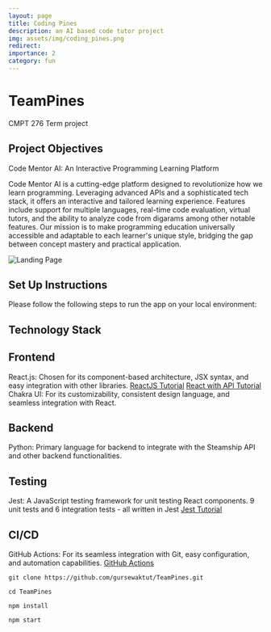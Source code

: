 ```yaml
---
layout: page
title: Coding Pines
description: an AI based code tutor project
img: assets/img/coding_pines.png
redirect: 
importance: 2
category: fun
---
```


# TeamPines

CMPT 276 Term project

## Project Objectives

Code Mentor AI: An Interactive Programming Learning Platform

Code Mentor AI is a cutting-edge platform designed to revolutionize how we learn programming. Leveraging advanced APIs and a sophisticated tech stack, it offers an interactive and tailored learning experience. Features include support for multiple languages, real-time code evaluation, virtual tutors, and the ability to analyze code from digarams among other notable features. Our mission is to make programming education universally accessible and adaptable to each learner's unique style, bridging the gap between concept mastery and practical application.

![Landing Page](./extra/Landing_Page.png "Code Mentor AI Landing Page")

## Set Up Instructions

Please follow the following steps to run the app on your local environment:

## Technology Stack

## Frontend

 React.js: Chosen for its component-based architecture, JSX syntax, and easy integration with other libraries.
 [ReactJS Tutorial](https://react.dev/learn)
 [React with API Tutorial](https://www.freecodecamp.org/news/how-to-consume-rest-apis-in-react/)
 Chakra UI: For its customizability, consistent design language, and seamless integration with React.

## Backend

 Python: Primary language for backend to integrate with the Steamship API and other backend functionalities.

## Testing

 Jest: A JavaScript testing framework for unit testing React components.
 9 unit tests and 6 integration tests - all written in Jest
 [Jest Tutorial](https://www.digitalocean.com/community/tutorials/how-to-test-a-react-app-with-jest-and-react-testing-library)

## CI/CD

 GitHub Actions: For its seamless integration with Git, easy configuration, and automation capabilities.
 [GitHub Actions](https://docs.github.com/en/actions/learn-github-actions)


```
git clone https://github.com/gursewaktut/TeamPines.git

cd TeamPines

npm install

npm start
```
